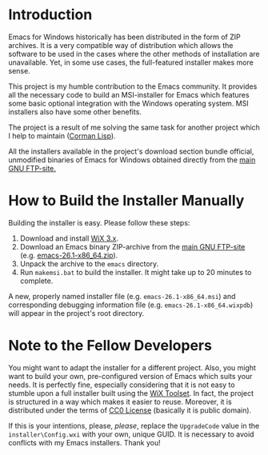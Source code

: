 # Introduction

Emacs for Windows historically has been distributed in the form of ZIP archives. It is a very compatible way of distribution which allows the software to be used in the cases where the other methods of installation are unavailable. Yet, in some use cases, the full-featured installer makes more sense.

This project is my humble contribution to the Emacs community. It provides all the necessary code to build an MSI-installer for Emacs which features some basic optional integration with the Windows operating system. MSI installers also have some other benefits.

The project is a result of me solving the same task for another project which I help to maintain ([Corman Lisp](https://github.com/sharplispers/cormanlisp)).

All the installers available in the project's download section bundle official, unmodified binaries of Emacs for Windows obtained directly from the [main GNU FTP-site.](http://ftp.gnu.org/gnu/emacs/windows/)


# How to Build the Installer Manually

Building the installer is easy. Please follow these steps:

1. Download and install [WiX 3.x](http://wixtoolset.org/releases/).
2. Download an Emacs binary ZIP-archive from the [main GNU FTP-site](http://ftp.gnu.org/gnu/emacs/windows/) (e.g. [emacs-26.1-x86_64.zip](http://ftp.gnu.org/gnu/emacs/windows/emacs-26/emacs-26.1-x86_64.zip)).
3. Unpack the archive to the `emacs` directory.
4. Run `makemsi.bat` to build the installer. It might take up to 20 minutes to complete.

A new, properly named installer file (e.g. `emacs-26.1-x86_64.msi`) and corresponding debugging information file (e.g. `emacs-26.1-x86_64.wixpdb`) will appear in the project's root directory.


# Note to the Fellow Developers

You might want to adapt the installer for a different project. Also, you might want to build your own, pre-configured version of Emacs which suits your needs. It is perfectly fine, especially considering that it is not easy to stumble upon a full installer built using the [WiX Toolset](http://wixtoolset.org/). In fact, the project is structured in a way which makes it easier to reuse. Moreover, it is distributed under the terms of [CC0 License](https://creativecommons.org/share-your-work/public-domain/cc0/) (basically it is public domain).

If this is your intentions, please, *please*, replace the `UpgradeCode` value in the `installer\Config.wxi` with your own, unique GUID. It is necessary to avoid conflicts with my Emacs installers. Thank you!

